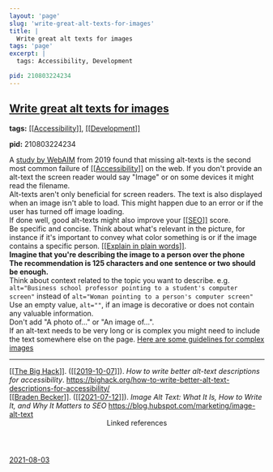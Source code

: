 ```yaml
---
layout: 'page'
slug: 'write-great-alt-texts-for-images'
title: |
  Write great alt texts for images
tags: 'page'
excerpt: |
  tags: Accessibility, Development

pid: 210803224234
---
```


<h2 class="text-3xl font-semibold mb-4"><a class="rounded-sm focus:outline-none focus:ring-2 focus:ring-offset-2 dark:focus:ring-offset-gray-900 dark:focus:ring-pink-400 focus:ring-pink-700" href="/pages/write-great-alt-texts-for-images">Write great alt texts for images</a></h2>

<div class="space-y-3">
<div class="element-block"><div class="bg-gray-800 py-2 px-4 flex-1 rounded-sm"><strong>tags:</strong> <a class="text-teal-700 dark:text-teal-400 rounded-sm group focus:outline-none focus:ring-2 focus:ring-offset-2 dark:focus:ring-offset-gray-900 dark:focus:ring-pink-400 focus:ring-pink-700" href="/pages/accessibility"><span class="text-gray-300 dark:text-gray-500 group-hover:text-teal-900">[[</span>Accessibility<span class="text-gray-300 dark:text-gray-500 group-hover:text-teal-900">]]</span></a>, <a class="text-teal-700 dark:text-teal-400 rounded-sm group focus:outline-none focus:ring-2 focus:ring-offset-2 dark:focus:ring-offset-gray-900 dark:focus:ring-pink-400 focus:ring-pink-700" href="/pages/development"><span class="text-gray-300 dark:text-gray-500 group-hover:text-teal-900">[[</span>Development<span class="text-gray-300 dark:text-gray-500 group-hover:text-teal-900">]]</span></a>

<strong>pid:</strong> 210803224234</div></div>

<div class="element-block ml-0"><div class="flex-1">A <a class="text-indigo-600 dark:text-indigo-400 rounded-sm focus:outline-none focus:ring-2 focus:ring-offset-2 dark:focus:ring-offset-gray-900 dark:focus:ring-pink-400 focus:ring-pink-700" href="https://webaim.org/projects/million/" target="_blank" rel="noopener noreferrer">study by WebAIM</a> from 2019 found that missing alt-texts is the second most common failure of <a class="text-teal-700 dark:text-teal-400 rounded-sm group focus:outline-none focus:ring-2 focus:ring-offset-2 dark:focus:ring-offset-gray-900 dark:focus:ring-pink-400 focus:ring-pink-700" href="/pages/accessibility"><span class="text-gray-300 dark:text-gray-500 group-hover:text-teal-900">[[</span>Accessibility<span class="text-gray-300 dark:text-gray-500 group-hover:text-teal-900">]]</span></a> on the web. If you don't provide an alt-text the screen reader would say "Image" or on some devices it might read the filename.</div></div>

<div class="element-block ml-4"><div class="flex-1">Alt-texts aren't only beneficial for screen readers. The text is also displayed when an image isn't able to load. This might happen due to an error or if the user has turned off image loading.</div></div>

<div class="element-block ml-4"><div class="flex-1">If done well, good alt-texts might also improve your <a class="text-teal-700 dark:text-teal-400 rounded-sm group focus:outline-none focus:ring-2 focus:ring-offset-2 dark:focus:ring-offset-gray-900 dark:focus:ring-pink-400 focus:ring-pink-700" href="/pages/seo"><span class="text-gray-300 dark:text-gray-500 group-hover:text-teal-900">[[</span>SEO<span class="text-gray-300 dark:text-gray-500 group-hover:text-teal-900">]]</span></a> score.</div></div>



<div class="element-block ml-0"><div class="flex-1">Be specific and concise. Think about what's relevant in the picture, for instance if it's important to convey what color something is or if the image contains a specific person. <a class="text-teal-700 dark:text-teal-400 rounded-sm group focus:outline-none focus:ring-2 focus:ring-offset-2 dark:focus:ring-offset-gray-900 dark:focus:ring-pink-400 focus:ring-pink-700" href="/pages/explain-in-plain-words"><span class="text-gray-300 dark:text-gray-500 group-hover:text-teal-900">[[</span>Explain in plain words<span class="text-gray-300 dark:text-gray-500 group-hover:text-teal-900">]]</span></a>.</div></div>

<div class="element-block ml-4"><div class="flex-1"><strong class="text-rose-600 dark:text-rose-400">Imagine that you're describing the image to a person over the phone</strong></div></div>

<div class="element-block ml-4"><div class="flex-1"><strong class="text-rose-600 dark:text-rose-400">The recommendation is 125 characters and one sentence or two should be enough.</strong></div></div>

<div class="element-block ml-4"><div class="flex-1">Think about context related to the topic you want to describe. e.g. <code>alt="Business school professor pointing to a student's computer screen"</code> instead of <code>alt="Woman pointing to a person's computer screen"</code></div></div>



<div class="element-block ml-0"><div class="flex-1">Use an empty value, <code>alt=""</code>, if an image is decorative or does not contain any valuable information.</div></div>

<div class="element-block ml-0"><div class="flex-1">Don't add "A photo of..." or "An image of...".</div></div>

<div class="element-block ml-0"><div class="flex-1">If an alt-text needs to be very long or is complex you might need to include the text somewhere else on the page. <a class="text-indigo-600 dark:text-indigo-400 rounded-sm focus:outline-none focus:ring-2 focus:ring-offset-2 dark:focus:ring-offset-gray-900 dark:focus:ring-pink-400 focus:ring-pink-700" href="https://accessibility.psu.edu/images/" target="_blank" rel="noopener noreferrer">Here are some guidelines for complex images</a></div></div>

<hr class="border-gray-700 !my-5" />

<div class="element-block ml-0"><div class="flex-1"><a class="text-teal-700 dark:text-teal-400 rounded-sm group focus:outline-none focus:ring-2 focus:ring-offset-2 dark:focus:ring-offset-gray-900 dark:focus:ring-pink-400 focus:ring-pink-700" href="/pages/the-big-hack"><span class="text-gray-300 dark:text-gray-500 group-hover:text-teal-900">[[</span>The Big Hack<span class="text-gray-300 dark:text-gray-500 group-hover:text-teal-900">]]</span></a>. (<a class="text-teal-700 dark:text-teal-400 rounded-sm group focus:outline-none focus:ring-2 focus:ring-offset-2 dark:focus:ring-offset-gray-900 dark:focus:ring-pink-400 focus:ring-pink-700" href="/journals/2019-10-07"><span class="text-gray-300 dark:text-gray-500 group-hover:text-teal-900">[[</span>2019-10-07<span class="text-gray-300 dark:text-gray-500 group-hover:text-teal-900">]]</span></a>). <em>How to write better alt-text descriptions for accessibility</em>. <a class="text-indigo-600 dark:text-indigo-400 rounded-sm focus:outline-none focus:ring-2 focus:ring-offset-2 dark:focus:ring-offset-gray-900 dark:focus:ring-pink-400 focus:ring-pink-700" href="https://bighack.org/how-to-write-better-alt-text-descriptions-for-accessibility/" target="_blank" rel="noopener noreferrer">https://bighack.org/how-to-write-better-alt-text-descriptions-for-accessibility/</a></div></div>

<div class="element-block ml-0"><div class="flex-1"><a class="text-teal-700 dark:text-teal-400 rounded-sm group focus:outline-none focus:ring-2 focus:ring-offset-2 dark:focus:ring-offset-gray-900 dark:focus:ring-pink-400 focus:ring-pink-700" href="/pages/braden-becker"><span class="text-gray-300 dark:text-gray-500 group-hover:text-teal-900">[[</span>Braden Becker<span class="text-gray-300 dark:text-gray-500 group-hover:text-teal-900">]]</span></a>. (<a class="text-teal-700 dark:text-teal-400 rounded-sm group focus:outline-none focus:ring-2 focus:ring-offset-2 dark:focus:ring-offset-gray-900 dark:focus:ring-pink-400 focus:ring-pink-700" href="/journals/2021-07-12"><span class="text-gray-300 dark:text-gray-500 group-hover:text-teal-900">[[</span>2021-07-12<span class="text-gray-300 dark:text-gray-500 group-hover:text-teal-900">]]</span></a>). <em>Image Alt Text: What It Is, How to Write It, and Why It Matters to SEO</em> <a class="text-indigo-600 dark:text-indigo-400 rounded-sm focus:outline-none focus:ring-2 focus:ring-offset-2 dark:focus:ring-offset-gray-900 dark:focus:ring-pink-400 focus:ring-pink-700" href="https://blog.hubspot.com/marketing/image-alt-text" target="_blank" rel="noopener noreferrer">https://blog.hubspot.com/marketing/image-alt-text</a></div></div>
</div>


<section class="mt-8 space-y-2">
<header class="text-gray-500 dark:text-gray-400">Linked references</header>
<a class="block bg-gray-100 dark:bg-gray-700 p-4 rounded text-teal-700 dark:text-teal-400 focus:outline-none focus:ring-2 focus:ring-offset-2 dark:focus:ring-offset-gray-900 focus:ring-teal-700 dark:focus:ring-teal-400 hover:ring-2 hover:ring-offset-2 dark:hover:ring-offset-gray-900 dark:hover:ring-teal-400 hover:ring-teal-700" href="/journals/2021-08-03">2021-08-03</a>
  </section>
